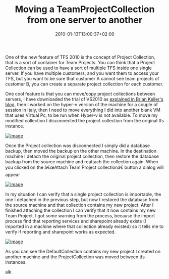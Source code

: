 ﻿---
title: "Moving a TeamProjectCollection from one server to another"
description: ""
date: 2010-01-13T13:00:37+02:00
draft: false
tags: [General]
categories: [General]
---
One of the new feature of TFS 2010 is the concept of Project Collection, that is a sort of container for Team Projects. You can think that a Project Collection can be used to have a sort of multiple TFS inside one single server. If you have multiple customers, and you want them to access your TFS, but you want to be sure that customer A cannot see team projects of customer B, you can create a separate project collection for each customer.

One cool feature is that you can move/copy project collections between servers, I have downloaded the trial of VS2010 as [explained in Brian Keller's blog](http://blogs.msdn.com/briankel/archive/2007/09/06/a-more-reliable-and-faster-download-experience-for-rosario-vs08-vpc-s.aspx), then I worked on the hyper-v version of the machine for a couple of session in Italy, then I need to move everything I did into another blank VM that uses Virtual Pc, to be run when Hyper-v is not available. To move my modified collection I disconnected the project collection from the original tfs instance.

[![image](https://www.codewrecks.com/blog/wp-content/uploads/2010/01/image_thumb7.png "image")](https://www.codewrecks.com/blog/wp-content/uploads/2010/01/image7.png)

Once the Project collection was disconnected I simply did a database backup, then moved the backup on the other machine. In the destination machine I detach the original project collection, then restore the database backup from the source machine and reattach the collection again. When you clicked on the â€œAttach Team Project collectionâ€ button a dialog will appear

[![image](https://www.codewrecks.com/blog/wp-content/uploads/2010/01/image_thumb8.png "image")](https://www.codewrecks.com/blog/wp-content/uploads/2010/01/image8.png)

In my situation I can verify that a single project collection is importable, the one I detached in the previous step, but now I restored the database from the source machine and that collection contains my new project. After I finished attaching the collection I can verify that it now contains my new Team Project. I got some warning from the process, because the import process find that reporting services and sharepoint already exists (I imported in a machine where that collection already existed) so it tells me to verify if reporting and sharepoint works as expected.

[![image](https://www.codewrecks.com/blog/wp-content/uploads/2010/01/image_thumb9.png "image")](https://www.codewrecks.com/blog/wp-content/uploads/2010/01/image9.png)

As you can see the DefaultCollection contains my new project I created on another machine and the ProjectCollection was moved between tfs instances.

alk.
